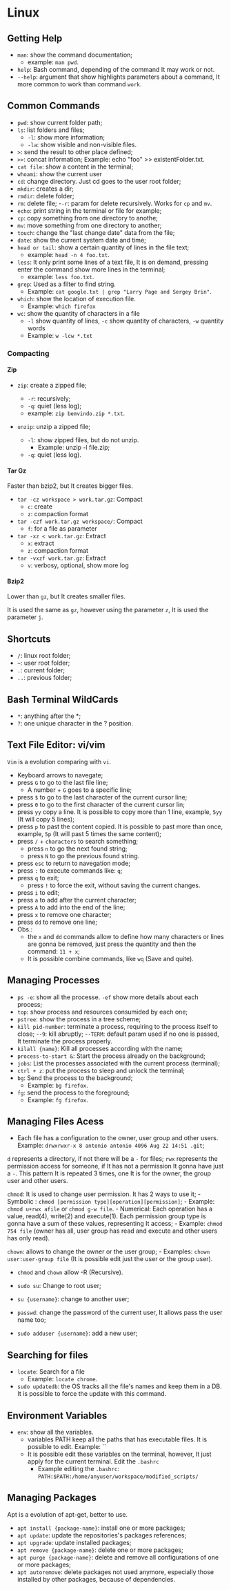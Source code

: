 # Linux

## Getting Help

-  `man`: show the command documentation;
    - example: `man pwd`.
- `help`: Bash command, depending of the command It may work or not.
- `--help`: argument that show highlights parameters about a command, It more common to work than command `work`.

## Common Commands

- `pwd`: show current folder path;
- `ls`: list folders and files;
    - `-l`: show more information;
    - `-la`: show visible and non-visible files.
- `>`: send the result to other place defined;
- `>>`: concat information;
    Example: echo "foo" >> existentFolder.txt.
- `cat file`: show a content in the terminal;
- `whoami`: show the current user
- `cd`: change directory. Just cd goes to the user root folder;
- `mkdir`: creates a dir;
- `rmdir`: delete folder;
- `rm`: delete file;
    -`-r`: param for delete recursively. Works for `cp` and `mv`.
-  `echo`: print string in the terminal or file for example;
- `cp`: copy something from one directory to anothe;
- `mv`: move something from one directory to another;
- `touch`: change the "last change date" data from the file;
- `date`: show the current system date and time;
- `head or tail`: show a certain quantity of lines in the file text;
    - example: `head -n 4 foo.txt`.
- `less`: It only print some lines of a text file, It is on demand, pressing enter the command show more lines in the terminal;
    - example: `less foo.txt`.
- `grep`: Used as a filter to find string.
    - Example: `cat google.txt | grep "Larry Page and Sergey Brin"`.
- `which`: show the location of execution file.
    - Example: `which firefox`
- `wc`: show the quantity of characters in a file
    - `-l` show quantity of lines, `-c` show quantity of characters, `-w` quantity words
    - Example: `w -lcw *.txt`

### Compacting

#### Zip

- `zip`: create a zipped file;
    - `-r`: recursively;
    - `-q`: quiet (less log);
    - example: `zip bemvindo.zip *.txt`.

- `unzip`: unzip a zipped file;
    - `-l`: show zipped files, but do not unzip.
        - Example: unzip -l file.zip;
    - `-q`: quiet (less log).

#### Tar Gz

Faster than bzip2, but It creates bigger files.

- `tar -cz workspace > work.tar.gz`: Compact
    - `c`: create
    - `z`: compaction format
- `tar -czf work.tar.gz workspace/`: Compact
    - `f`: for a file as parameter
- `tar -xz < work.tar.gz`: Extract
    - `x`: extract
    - `z`: compaction format
- `tar -vxzf work.tar.gz`: Extract
    - `v`: verbosy, optional, show more log

#### Bzip2

Lower than `gz`, but It creates smaller files.

It is used the same as `gz`, however using the parameter `z`, It is used the parameter `j`.

## Shortcuts

- `/`: linux root folder;
- `~`: user root folder;
- `.`: current folder;
- `..`: previous folder;    

## Bash Terminal WildCards

- `*`: anything after the *;
- `?`: one unique character in the ? position.

## Text File Editor: vi/vim

`Vim` is a evolution comparing with `vi`.

- Keyboard arrows to navegate;
- press `G` to go to the last file line;
    - A number + `G` goes to a specific line;
- press `$` to go to the last character of the current cursor line;
- press `0` to go to the first character of the current cursor lin;
- press `yy` copy a line. It is possible to copy more than 1 line, example, `5yy` (It will copy 5 lines);
- press `p` to past the content copied. It is possible to past more than once, example, `5p` (It will past 5 times the same content);
- press `/` + `characters` to search something;
    - press `n` to go the next found string;
    - press `N` to go the previous found string.
- press `esc` to return to navegation mode;
- press `:` to execute commands like: `q`;
- press `q` to exit;
    - press `!` to force the exit, without saving the current changes.
- press `i` to edit;
- press `a` to add after the current character;
- press `A` to add into the end of the line;
- press `x` to remove one character;
- press `dd` to remove one line;
- Obs.: 
    - the `x` and `dd` commands allow to define how many characters or lines are gonna be removed, just press the quantity and then the command: `11 + x`;
    - It is possible combine commands, like `wq` (Save and quite).

## Managing Processes

- `ps -e`: show all the processe. `-ef` show more details about each process;
- `top`: show process and resources consumided by each one;
- `pstree`: show the process in a tree scheme;
- `kill pid-number`: terminate a process, requiring to the process itself to close;
    -`-9`: kill abruptly;
    -`-TERM`: default param used if no one is passed, It terminate the process properly.
- `kilall {name}`: Kill all processes according with the name;
- `process-to-start &`: Start the process already on the background;
- `jobs`: List the processes associated with the current process (terminal);
- `ctrl + z`: put the process to sleep and unlock the terminal;
- `bg`: Send the process to the background;
    - Example: `bg firefox`.
- `fg`: send the process to the foreground;
    - Example: `fg firefox`.

## Managing Files Acess

- Each file has a configuration to the owner, user group and other users. Example: `drwxrwxr-x 8 antonio antonio 4096 Aug 22 14:51 .git`;

`d` represents a directory, if not there will be a `-` for files;
`rwx` represents the permission access for someone, if It has not a permission It gonna have just a `-`. This pattern It is repeated 3 times, one It is for the owner, the group user and other users.

`chmod`: It is used to change user permission. It has 2 ways to use it;
    - Symbolic : `chmod [permission type][operation][permission]`;
        - Example: `chmod u+rwx afile` or `chmod g-w file`.
    - Numerical: Each operation has a value, read(4), write(2) and execute(1). Each permission group type is gonna have a sum of these values, representing It access;
        - Example: `chmod 754 file` (owner has all, user group has read and execute and other users has only read).

`chown`: allows to change the owner or the user group;
    - Examples: `chown user:user-group file` (It is possible edit just the user or the group user).

- `chmod` and `chown` allow -R (Recursive).

- `sudo su`: Change to root user;
- `su {username}`: change to another user;
- `passwd`: change the password of the current user, It allows pass the user name too;
- `sudo adduser {username}`: add a new user;

## Searching for files

- `locate`: Search for a file
    - Example: `locate chrome`.
- `sudo updatedb`: the OS tracks all the file's names and keep them in a DB. It is possible to force the update with this command.

## Environment Variables

- `env`: show all the variables.
    - variables PATH keep all the paths that has executable files. It is possible to edit. Example: ``
    - It is possible edit these variables on the terminal, however, It just apply for the current terminal. Edit the `.bashrc`
        - Example editing the `.bashrc`: `PATH:$PATH:/home/anyuser/workspace/modified_scripts/`

## Managing Packages

Apt is a evolution of apt-get, better to use.

- `apt install {package-name}`: install one or more packages;
- `apt update`: update the repositories's packages references;
- `apt upgrade`: update installed packages;
- `apt remove {package-name}`: delete one or more packages;
- `apt purge {package-name}`: delete and remove all configurations of one or more packages;
- `apt autoremove`: delete packages not used anymore, especially those installed by other packages, because of dependencies.